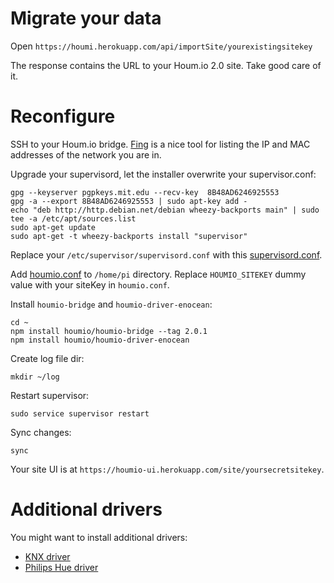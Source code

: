 # Migrate your data

Open `https://houmi.herokuapp.com/api/importSite/yourexistingsitekey`

The response contains the URL to your Houm.io 2.0 site. Take good care of it.

# Reconfigure

SSH to your Houm.io bridge. [Fing](http://www.overlooksoft.com/fing) is a nice tool for listing the IP and MAC addresses of the network you are in.

Upgrade your supervisord, let the installer overwrite your supervisor.conf:

    gpg --keyserver pgpkeys.mit.edu --recv-key  8B48AD6246925553
    gpg -a --export 8B48AD6246925553 | sudo apt-key add -
    echo "deb http://http.debian.net/debian wheezy-backports main" | sudo tee -a /etc/apt/sources.list
    sudo apt-get update
    sudo apt-get -t wheezy-backports install "supervisor"

Replace your `/etc/supervisor/supervisord.conf` with this [supervisord.conf](https://raw.githubusercontent.com/houmio/houmio-2.0-docs/master/supervisord.conf).

Add [houmio.conf](https://raw.githubusercontent.com/houmio/houmio-2.0-docs/master/houmio.conf) to `/home/pi` directory. Replace `HOUMIO_SITEKEY` dummy value with your siteKey in `houmio.conf`.

Install `houmio-bridge` and `houmio-driver-enocean`:

    cd ~
    npm install houmio/houmio-bridge --tag 2.0.1
    npm install houmio/houmio-driver-enocean

Create log file dir:

    mkdir ~/log

Restart supervisor:

    sudo service supervisor restart

Sync changes:

    sync

Your site UI is at `https://houmio-ui.herokuapp.com/site/yoursecretsitekey`.

# Additional drivers

You might want to install additional drivers:

* [KNX driver](https://github.com/houmio/houmio-driver-knx)
* [Philips Hue driver](https://github.com/houmio/houmio-driver-philips-hue)

